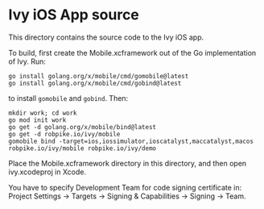 # Ivy iOS App source

This directory contains the source code to the Ivy iOS app.

To build, first create the Mobile.xcframework out of the Go
implementation of Ivy. Run:

```
go install golang.org/x/mobile/cmd/gomobile@latest
go install golang.org/x/mobile/cmd/gobind@latest
```

to install `gomobile` and `gobind`. Then:

```
mkdir work; cd work
go mod init work
go get -d golang.org/x/mobile/bind@latest
go get -d robpike.io/ivy/mobile
gomobile bind -target=ios,iossimulator,ioscatalyst,maccatalyst,macos robpike.io/ivy/mobile robpike.io/ivy/demo
```

Place the Mobile.xcframework directory in this directory, and
then open ivy.xcodeproj in Xcode.

You have to specify Development Team for code signing certificate in:
Project Settings -> Targets -> Signing & Capabilities -> Signing -> Team.

